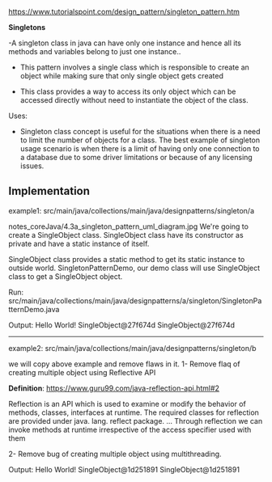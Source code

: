 https://www.tutorialspoint.com/design_pattern/singleton_pattern.htm

**Singletons**

-A singleton class in java can have only one instance and hence all its methods and variables belong to just one instance..
- This pattern involves a single class which is responsible to create an object while making sure that only single object gets created

- This class provides a way to access its only object which can be accessed directly without need to instantiate the object of the class.

Uses: 
-  Singleton class concept is useful for the situations when there is a need to limit the number of objects for a class.
The best example of singleton usage scenario is when there is a limit of having only one connection to a database due to some driver limitations or because of any licensing issues.


**Implementation**
----------------------------------------------------------------------------------------
example1: src/main/java/collections/main/java/designpatterns/singleton/a

notes_coreJava/4.3a_singleton_pattern_uml_diagram.jpg
We're going to create a SingleObject class. SingleObject class have its constructor as private and have a static instance of itself.

SingleObject class provides a static method to get its static instance to outside world. SingletonPatternDemo, our demo class will use SingleObject class to get a SingleObject object.

Run: src/main/java/collections/main/java/designpatterns/a/singleton/SingletonPatternDemo.java

Output:
Hello World!
SingleObject@27f674d
SingleObject@27f674d

--------------------------------------------------------------------------------------------------
example2: src/main/java/collections/main/java/designpatterns/singleton/b

we will copy above example and remove flaws in it. 
1- Remove flaq of creating multiple object using Reflective API

**Definition**:
https://www.guru99.com/java-reflection-api.html#2

Reflection is an API which is used to examine or modify the behavior of methods, classes, interfaces at runtime. The required classes for reflection are provided under java. lang. reflect package. ... Through reflection we can invoke methods at runtime irrespective of the access specifier used with them

2- Remove bug of creating multiple object using multithreading. 

Output:
Hello World!
SingleObject@1d251891
SingleObject@1d251891
